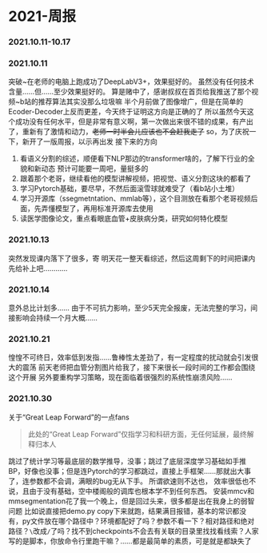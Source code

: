 # 2021-周报






### 2021.10.11-10.17

### 2021.10.11
突破~在老师的电脑上跑成功了DeepLabV3+，效果挺好的。
虽然没有任何技术含量……但……至少效果挺好的。
算是赌中了，感谢叔叔在首页给我推送了那个视频~b站的推荐算法其实没那么垃圾嘛
半个月前做了图像增广，但是在简单的Ecoder-Decoder上反而更差，今天终于证明这方向是正确的了
所以虽然今天这个成功没有任何水平，但是非常有意义啊，第一次做出来很不错的成果，有产出了，重新有了激情和动力，~~老师一时半会儿应该也不会赶我走了~~
so，为了庆祝一下，新开了一版周报，以示再出发
接下来的方向
1. 看语义分割的综述，顺便看下NLP那边的transformer啥的，了解下行业的全貌和新动态
   预计可能要一周吧，量挺多的
2. 跟着那个老哥，继续看他的模型讲解视频，把视觉、语义分割这块的都看了
3. 学习Pytorch基础，要尽早，不然后面滚雪球就难受了（看b站小土堆）
4. 学习开源库（ssegmetntation、mmlab等），这个目测放在看那个老哥视频后面，先弄懂模型了，再用标准开源库去使用
5. 读医学图像论文，重点看眼底血管+皮肤病分类，研究如何特化模型

### 2021.10.13
突然发现课内落下了很多，寄
明天花一整天看综述，然后这周剩下的时间把课内先给补上吧…………

### 2021.10.14
意外总比计划多……
由于不可抗力影响，至少5天完全报废，无法完整的学习，间接影响会持续一个月大概……

### 2021.10.21
惶惶不可终日，效率低到发指……鲁棒性太差劲了，有一定程度的扰动就会引发很大的震荡
前天老师把血管分割图片给我了，接下来很长一段时间的工作都会围绕这个开展
另外要重构学习策略，现在面临着很强烈的系统性崩溃风险……

### 2021.10.30
关于“Great Leap Forward”的一点fans
> 此处的“Great Leap Forward”仅指学习和科研方面，无任何延展，最终解释归本人

跳过了统计学习等最底层的数学推导，没事；跳过了底层深度学习基础如手推BP，好像也没事；但是连Pytorch的学习都跳过，直接上手框架……那就出大事了，连参数都不会调，满眼的bug无从下手。
所谓欲速则不达也， 效率很低也不说，且由于没有基础，空中楼阁般的调库也根本学不到任何东西。
安装mmcv和mmsegmentation花了我一个晚上，但是回过头来，很多都是出在我身上的弱智问题
比如说直接把demo.py copy下来就跑，结果满目报错，基本的常识都没有，py文件放在哪个路径中？环境都配好了吗？参数不看一下？相对路径和绝对路径？`\`改成`/`了吗？找不到checkpoints不会去有关联的目录里找找看线索？人家写的是脚本，你放命令行里跑干嘛？……都是最简单的素质，可是就是都缺失了







